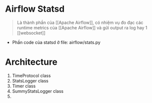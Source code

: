 ---
---
# Airflow Statsd

> Là thành phần của [[Apache Airflow]], có nhiệm vụ đo đạc các runtime metrics của [[Apache Airflow]] và gửi output ra log hay 1 [[websocket]]

- Phần code của statsd ở file: airflow/stats.py

# Architecture

1. TimeProtocol class
2. StatsLogger class
3. Timer class
4. SummyStatsLogger class
5. 
